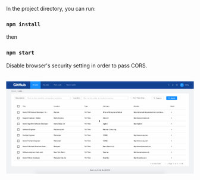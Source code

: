 
In the project directory, you can run:

### `npm install`

then

### `npm start`

Disable browser's security setting in order to pass CORS.<br>
<br>
<br>
![alt text](https://github.com/eddy-hu/react-ag-grid/blob/master/src/app/images/screenshots/ag-grid.gif "Capture")
<br>

